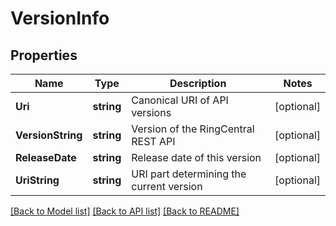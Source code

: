 # VersionInfo

## Properties
Name | Type | Description | Notes
------------ | ------------- | ------------- | -------------
**Uri** | **string** | Canonical URI of API versions | [optional] 
**VersionString** | **string** | Version of the RingCentral REST API | [optional] 
**ReleaseDate** | **string** | Release date of this version | [optional] 
**UriString** | **string** | URI part determining the current version | [optional] 

[[Back to Model list]](../README.md#documentation-for-models) [[Back to API list]](../README.md#documentation-for-api-endpoints) [[Back to README]](../README.md)


